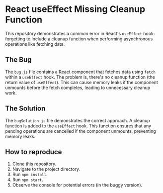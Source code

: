 # React useEffect Missing Cleanup Function

This repository demonstrates a common error in React's `useEffect` hook: forgetting to include a cleanup function when performing asynchronous operations like fetching data.

## The Bug

The `bug.js` file contains a React component that fetches data using `fetch` within a `useEffect` hook.  The problem is, there's no cleanup function (the return value of `useEffect`). This can cause memory leaks if the component unmounts before the fetch completes, leading to unnecessary cleanup work.

## The Solution

The `bugSolution.js` file demonstrates the correct approach.  A cleanup function is added to the `useEffect` hook.  This function ensures that any pending operations are cancelled if the component unmounts, preventing memory leaks.

## How to reproduce

1. Clone this repository.
2. Navigate to the project directory.
3. Run `npm install`.
4. Run `npm start`.
5. Observe the console for potential errors (in the buggy version).
